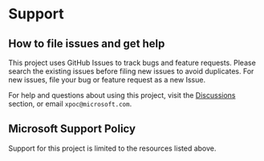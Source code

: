 # Support

## How to file issues and get help

This project uses GitHub Issues to track bugs and feature requests. Please search the existing
issues before filing new issues to avoid duplicates. For new issues, file your bug or
feature request as a new Issue.

For help and questions about using this project, visit the [Discussions](https://github.com/microsoft/xpoc-framework/discussions) section, or email `xpoc@microsoft.com`.

## Microsoft Support Policy

Support for this project is limited to the resources listed above.
